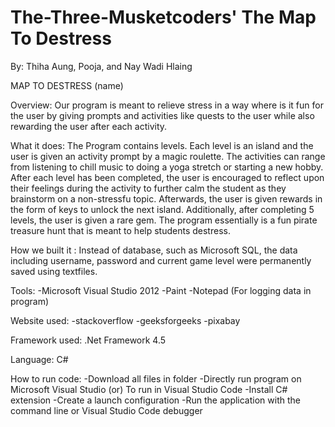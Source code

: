# The-Three-Musketcoders' The Map To Destress
By: Thiha Aung, Pooja, and Nay Wadi Hlaing

MAP TO DESTRESS (name)

Overview:
Our program is meant to relieve stress in a way where is it fun for the user by giving prompts and activities like quests to the user while also rewarding the user after each activity. 

What it does:
The Program contains levels. Each level is an island and  the user is given an activity prompt by a magic roulette. The activities can range from listening to chill music to doing a yoga stretch or starting a new hobby. After each level has been completed, the user is encouraged to reflect upon their feelings during the activity to further calm the student as they brainstorm on a non-stressfu topic. Afterwards, the user is given rewards in the form of keys to unlock the next island. Additionally, after completing 5 levels, the user is given a rare gem. The program essentially is a fun pirate treasure hunt that is meant to help students destress.

How we built it :
 Instead of database, such as Microsoft SQL, the data including username, password and current game level were permanently saved using textfiles.
 
Tools:
-Microsoft Visual Studio 2012
-Paint
-Notepad (For logging data in program)

Website used:
-stackoverflow
-geeksforgeeks
-pixabay
 
Framework used: .Net Framework 4.5

Language:
C#

How to run code:
-Download all files in folder
-Directly run program on Microsoft Visual Studio
(or)
To run in Visual Studio Code
-Install C# extension
-Create a launch configuration
-Run the application with the command line or Visual Studio Code debugger

